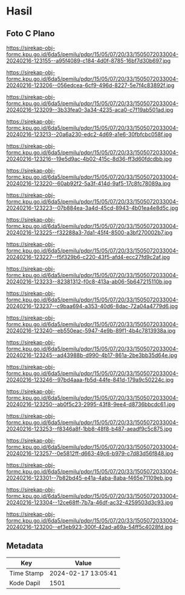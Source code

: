 # Hasil

## Foto C Plano

https://sirekap-obj-formc.kpu.go.id/6da5/pemilu/pdpr/15/05/07/20/33/1505072033004-20240216-123155--a95f4089-c184-4d0f-8785-16bf7d30b697.jpg

https://sirekap-obj-formc.kpu.go.id/6da5/pemilu/pdpr/15/05/07/20/33/1505072033004-20240216-123206--056edcea-6cf9-496d-8227-5e7f4c83892f.jpg

https://sirekap-obj-formc.kpu.go.id/6da5/pemilu/pdpr/15/05/07/20/33/1505072033004-20240216-123209--3b33fea0-3a34-4235-aca0-c7f19ab501ad.jpg

https://sirekap-obj-formc.kpu.go.id/6da5/pemilu/pdpr/15/05/07/20/33/1505072033004-20240216-123213--20a6a230-edc2-4d69-a1e6-30fbfcbc058f.jpg

https://sirekap-obj-formc.kpu.go.id/6da5/pemilu/pdpr/15/05/07/20/33/1505072033004-20240216-123216--19e5d9ac-4b02-415c-8d36-ff3d60fdcdbb.jpg

https://sirekap-obj-formc.kpu.go.id/6da5/pemilu/pdpr/15/05/07/20/33/1505072033004-20240216-123220--60ab92f2-5a3f-414d-9af5-17c8fc78089a.jpg

https://sirekap-obj-formc.kpu.go.id/6da5/pemilu/pdpr/15/05/07/20/33/1505072033004-20240216-123223--07b884ea-3a4d-45cd-8943-4b01ea4e8d5c.jpg

https://sirekap-obj-formc.kpu.go.id/6da5/pemilu/pdpr/15/05/07/20/33/1505072033004-20240216-123225--f32288a3-7da1-45f4-8500-a3bf270002b7.jpg

https://sirekap-obj-formc.kpu.go.id/6da5/pemilu/pdpr/15/05/07/20/33/1505072033004-20240216-123227--f5f329b6-c220-43f5-afd4-ecc27fd9c2af.jpg

https://sirekap-obj-formc.kpu.go.id/6da5/pemilu/pdpr/15/05/07/20/33/1505072033004-20240216-123233--82381312-f0c8-413a-ab06-5b647215110b.jpg

https://sirekap-obj-formc.kpu.go.id/6da5/pemilu/pdpr/15/05/07/20/33/1505072033004-20240216-123237--c9baa694-a353-40d6-8dac-72a04a4779d6.jpg

https://sirekap-obj-formc.kpu.go.id/6da5/pemilu/pdpr/15/05/07/20/33/1505072033004-20240216-123240--eb550eac-5947-4e9b-89f1-4b4c7813938a.jpg

https://sirekap-obj-formc.kpu.go.id/6da5/pemilu/pdpr/15/05/07/20/33/1505072033004-20240216-123245--ad43988b-d990-4b17-861a-2be3bb35d64e.jpg

https://sirekap-obj-formc.kpu.go.id/6da5/pemilu/pdpr/15/05/07/20/33/1505072033004-20240216-123246--97bd4aaa-fb5d-44fe-841d-179a9c50224c.jpg

https://sirekap-obj-formc.kpu.go.id/6da5/pemilu/pdpr/15/05/07/20/33/1505072033004-20240216-123250--ab0f5c23-2995-43f8-9ee4-d8736bbcdc61.jpg

https://sirekap-obj-formc.kpu.go.id/6da5/pemilu/pdpr/15/05/07/20/33/1505072033004-20240216-123253--f8346a8f-1bb8-48f8-b487-aeadf9c5c875.jpg

https://sirekap-obj-formc.kpu.go.id/6da5/pemilu/pdpr/15/05/07/20/33/1505072033004-20240216-123257--0e5812ff-d663-49c6-b979-c7d83d56f848.jpg

https://sirekap-obj-formc.kpu.go.id/6da5/pemilu/pdpr/15/05/07/20/33/1505072033004-20240216-123301--7b82bd45-e41a-4aba-8aba-f465e71109eb.jpg

https://sirekap-obj-formc.kpu.go.id/6da5/pemilu/pdpr/15/05/07/20/33/1505072033004-20240216-123304--12ce68ff-7b7a-46df-ac32-4259503d3c93.jpg

https://sirekap-obj-formc.kpu.go.id/6da5/pemilu/pdpr/15/05/07/20/33/1505072033004-20240216-123200--ef3eb923-300f-42ad-a69a-54ff5c4028fd.jpg


## Metadata

| Key        | Value               |
| ---------- | ------------------- |
| Time Stamp | 2024-02-17 13:05:41 |
| Kode Dapil | 1501                |



